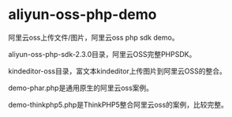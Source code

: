 # aliyun-oss-php-demo
阿里云oss上传文件/图片，阿里云oss php sdk demo。

aliyun-oss-php-sdk-2.3.0目录，阿里云OSS完整PHPSDK。

kindeditor-oss目录，富文本kindeditor上传图片到阿里云OSS的整合。

demo-phar.php是通用原生的阿里云oss案例。

demo-thinkphp5.php是ThinkPHP5整合阿里云oss的案例，比较完整。


